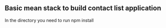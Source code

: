 ## Basic mean stack to build contact list application 

 In the directory you need to run npm install
